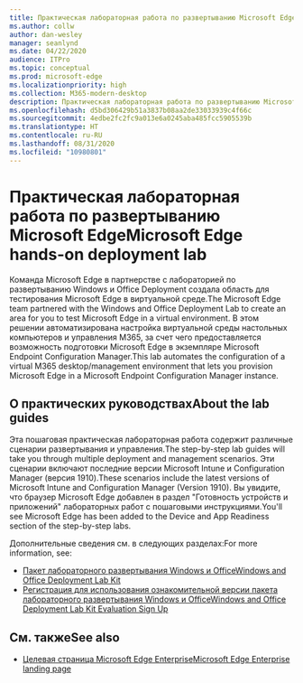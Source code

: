 ```yaml
---
title: Практическая лабораторная работа по развертыванию Microsoft Edge
ms.author: collw
author: dan-wesley
manager: seanlynd
ms.date: 04/22/2020
audience: ITPro
ms.topic: conceptual
ms.prod: microsoft-edge
ms.localizationpriority: high
ms.collection: M365-modern-desktop
description: Практическая лабораторная работа по развертыванию Microsoft Edge
ms.openlocfilehash: d5bd306429b51a3837b08aa2de33033939c4f66c
ms.sourcegitcommit: 4edbe2fc2fc9a013e6a0245aba485fcc5905539b
ms.translationtype: HT
ms.contentlocale: ru-RU
ms.lasthandoff: 08/31/2020
ms.locfileid: "10980801"
---
```

# <span data-ttu-id="55de5-103">Практическая лабораторная работа по развертыванию Microsoft Edge</span><span class="sxs-lookup"><span data-stu-id="55de5-103">Microsoft Edge hands-on deployment lab</span></span>

<span data-ttu-id="55de5-104">Команда Microsoft Edge в партнерстве с лабораторией по развертыванию Windows и Office Deployment создала область для тестирования Microsoft Edge в виртуальной среде.</span><span class="sxs-lookup"><span data-stu-id="55de5-104">The Microsoft Edge team partnered with the Windows and Office Deployment Lab to create an area for you to test Microsoft Edge in a virtual environment.</span></span> <span data-ttu-id="55de5-105">В этом решении автоматизирована настройка виртуальной среды настольных компьютеров и управления M365, за счет чего предоставляется возможность подготовки Microsoft Edge в экземпляре Microsoft Endpoint Configuration Manager.</span><span class="sxs-lookup"><span data-stu-id="55de5-105">This lab automates the configuration of a virtual M365 desktop/management environment that lets you provision Microsoft Edge in a Microsoft Endpoint Configuration Manager instance.</span></span>

## <span data-ttu-id="55de5-106">О практических руководствах</span><span class="sxs-lookup"><span data-stu-id="55de5-106">About the lab guides</span></span>

<span data-ttu-id="55de5-107">Эта пошаговая практическая лабораторная работа содержит различные сценарии развертывания и управления.</span><span class="sxs-lookup"><span data-stu-id="55de5-107">The step-by-step lab guides will take you through multiple deployment and management scenarios.</span></span> <span data-ttu-id="55de5-108">Эти сценарии включают последние версии Microsoft Intune и Configuration Manager (версия 1910).</span><span class="sxs-lookup"><span data-stu-id="55de5-108">These scenarios include the latest versions of Microsoft Intune and Configuration Manager (Version 1910).</span></span> <span data-ttu-id="55de5-109">Вы увидите, что браузер Microsoft Edge добавлен в раздел "Готовность устройств и приложений" лабораторных работ с пошаговыми инструкциями.</span><span class="sxs-lookup"><span data-stu-id="55de5-109">You'll see Microsoft Edge has been added to the Device and App Readiness section of the step-by-step labs.</span></span>

<span data-ttu-id="55de5-110">Дополнительные сведения см. в следующих разделах:</span><span class="sxs-lookup"><span data-stu-id="55de5-110">For more information, see:</span></span>

- [<span data-ttu-id="55de5-111">Пакет лабораторного развертывания Windows и Office</span><span class="sxs-lookup"><span data-stu-id="55de5-111">Windows and Office Deployment Lab Kit</span></span>](https://docs.microsoft.com/microsoft-365/enterprise/modern-desktop-deployment-and-management-lab?view=o365-worldwide)
- [<span data-ttu-id="55de5-112">Регистрация для использования ознакомительной версии пакета лабораторного развертывания Windows и Office</span><span class="sxs-lookup"><span data-stu-id="55de5-112">Windows and Office Deployment Lab Kit Evaluation Sign Up</span></span>](https://www.microsoft.com/evalcenter/evaluate-lab-kit)

## <span data-ttu-id="55de5-113">См. также</span><span class="sxs-lookup"><span data-stu-id="55de5-113">See also</span></span>

- [<span data-ttu-id="55de5-114">Целевая страница Microsoft Edge Enterprise</span><span class="sxs-lookup"><span data-stu-id="55de5-114">Microsoft Edge Enterprise landing page</span></span>](https://aka.ms/EdgeEnterprise)